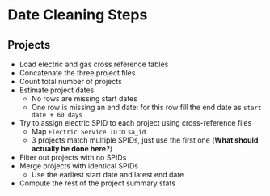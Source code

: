 
Date Cleaning Steps
===

Projects
---

- Load electric and gas cross reference tables
- Concatenate the three project files
- Count total number of projects
- Estimate project dates
    - No rows are missing start dates
    - One row is missing an end date: for this row fill the end date as `start date + 60 days`
- Try to assign electric SPID to each project using cross-reference files
    - Map `Electric Service ID` to `sa_id`
    - 3 projects match multiple SPIDs, just use the first one (**What should actually be done here?**)
- Filter out projects with no SPIDs
- Merge projects with identical SPIDs
    - Use the earliest start date and latest end date
- Compute the rest of the project summary stats